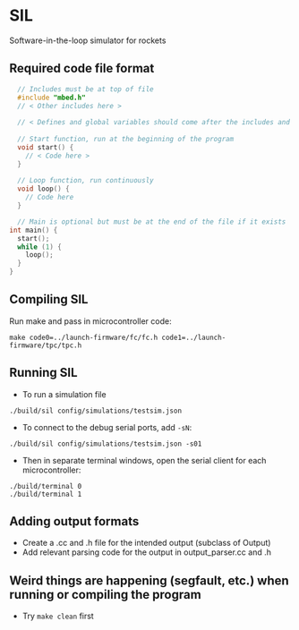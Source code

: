 # SIL
Software-in-the-loop simulator for rockets

## Required code file format
```c
  // Includes must be at top of file
  #include "mbed.h"
  // < Other includes here >
  
  // < Defines and global variables should come after the includes and before main >
  
  // Start function, run at the beginning of the program
  void start() {
    // < Code here >
  }
  
  // Loop function, run continuously
  void loop() {
    // Code here
  }

  // Main is optional but must be at the end of the file if it exists
int main() {
  start();
  while (1) {
    loop();
  }
}
```

## Compiling SIL
Run make and pass in microcontroller code:
```
make code0=../launch-firmware/fc/fc.h code1=../launch-firmware/tpc/tpc.h
```

## Running SIL
* To run a simulation file

```./build/sil config/simulations/testsim.json```
* To connect to the debug serial ports, add `-sN`:

```./build/sil config/simulations/testsim.json -s01```
* Then in separate terminal windows, open the serial client for each microcontroller:

```
./build/terminal 0
./build/terminal 1
```

## Adding output formats
* Create a .cc and .h file for the intended output (subclass of Output)
* Add relevant parsing code for the output in output_parser.cc and .h

## Weird things are happening (segfault, etc.) when running or compiling the program
* Try `make clean` first
